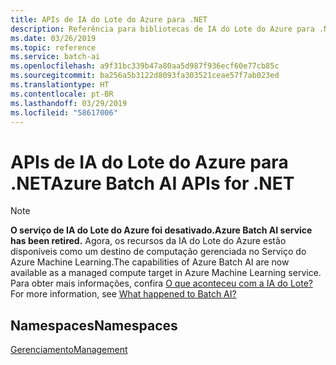 ```yaml
---
title: APIs de IA do Lote do Azure para .NET
description: Referência para bibliotecas de IA do Lote do Azure para .NET
ms.date: 03/26/2019
ms.topic: reference
ms.service: batch-ai
ms.openlocfilehash: a9f31bc339b47a80aa5d987f936ecf60e77cb85c
ms.sourcegitcommit: ba256a5b3122d8093fa303521ceae57f7ab023ed
ms.translationtype: HT
ms.contentlocale: pt-BR
ms.lasthandoff: 03/29/2019
ms.locfileid: "58617006"
---
```

# <a name="azure-batch-ai-apis-for-net"></a><span data-ttu-id="bfb09-103">APIs de IA do Lote do Azure para .NET</span><span class="sxs-lookup"><span data-stu-id="bfb09-103">Azure Batch AI APIs for .NET</span></span>

>[!Note]
><span data-ttu-id="bfb09-104">**O serviço de IA do Lote do Azure foi desativado.**</span><span class="sxs-lookup"><span data-stu-id="bfb09-104">**Azure Batch AI service has been retired.**</span></span> <span data-ttu-id="bfb09-105">Agora, os recursos da IA do Lote do Azure estão disponíveis como um destino de computação gerenciada no Serviço do Azure Machine Learning.</span><span class="sxs-lookup"><span data-stu-id="bfb09-105">The capabilities of Azure Batch AI are now available as a managed compute target in Azure Machine Learning service.</span></span> <span data-ttu-id="bfb09-106">Para obter mais informações, confira [O que aconteceu com a IA do Lote?](https://aka.ms/batchai-retirement)</span><span class="sxs-lookup"><span data-stu-id="bfb09-106">For more information, see [What happened to Batch AI?](https://aka.ms/batchai-retirement)</span></span>

## <a name="namespaces"></a><span data-ttu-id="bfb09-107">Namespaces</span><span class="sxs-lookup"><span data-stu-id="bfb09-107">Namespaces</span></span>

[<span data-ttu-id="bfb09-108">Gerenciamento</span><span class="sxs-lookup"><span data-stu-id="bfb09-108">Management</span></span>](/dotnet/api/overview/azure/batchai/management)
